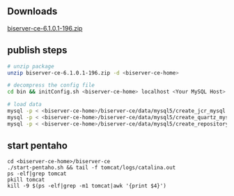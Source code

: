## Downloads
[biserver-ce-6.1.0.1-196.zip](http://nchc.dl.sourceforge.net/project/pentaho/Business%20Intelligence%20Server/6.1/biserver-ce-6.1.0.1-196.zip)

## publish steps

```sh
# unzip package
unzip biserver-ce-6.1.0.1-196.zip -d <biserver-ce-home>

# decompress the config file
cd bin && initConfig.sh <biserver-ce-home> localhost <Your MySQL Host> && cd ..

# load data
mysql -p < <biserver-ce-home>/biserver-ce/data/mysql5/create_jcr_mysql.sql
mysql -p < <biserver-ce-home>/biserver-ce/data/mysql5/create_quartz_mysql.sql
mysql -p < <biserver-ce-home>/biserver-ce/data/mysql5/create_repository_mysql.sql
```

## start pentaho
```
cd <biserver-ce-home>/biserver-ce
./start-pentaho.sh && tail -f tomcat/logs/catalina.out
ps -elf|grep tomcat
pkill tomcat
kill -9 $(ps -elf|grep -m1 tomcat|awk '{print $4}')
```
